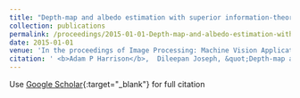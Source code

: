 ```yaml
---
title: "Depth-map and albedo estimation with superior information-theoretic performance"
collection: publications
permalink: /proceedings/2015-01-01-Depth-map-and-albedo-estimation-with-superior-information-theoretic-performance
date: 2015-01-01
venue: 'In the proceedings of Image Processing: Machine Vision Applications VIII'
citation: ' <b>Adam P Harrison</b>,  Dileepan Joseph, &quot;Depth-map and albedo estimation with superior information-theoretic performance.&quot; In the proceedings of Image Processing: Machine Vision Applications VIII, 2015.'
---
```

Use [Google Scholar](https://scholar.google.com/scholar?q=Depth+map+and+albedo+estimation+with+superior+information+theoretic+performance){:target="_blank"} for full citation